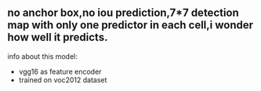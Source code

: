 ## no anchor box,no iou prediction,7*7 detection map with only one predictor in each cell,i wonder how well it predicts.
info about this model:  
- vgg16 as feature encoder
- trained on voc2012 dataset
